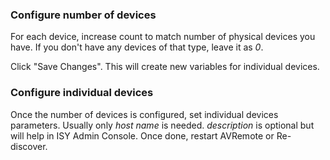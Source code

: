 ### Configure number of devices

For each device, increase count to match number of physical devices you have. If you don't have any devices of that type, leave it as *0*.

Click "Save Changes". This will create new variables for individual devices.

### Configure individual devices

Once the number of devices is configured, set individual devices parameters. Usually only *host name* is needed. *description* is optional but will help in ISY Admin Console. Once done, restart AVRemote or Re-discover.
